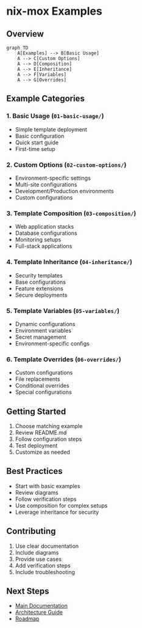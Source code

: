 # nix-mox Examples

## Overview

```mermaid
graph TD
    A[Examples] --> B[Basic Usage]
    A --> C[Custom Options]
    A --> D[Composition]
    A --> E[Inheritance]
    A --> F[Variables]
    A --> G[Overrides]
```

## Example Categories

### 1. Basic Usage (`01-basic-usage/`)

- Simple template deployment
- Basic configuration
- Quick start guide
- First-time setup

### 2. Custom Options (`02-custom-options/`)

- Environment-specific settings
- Multi-site configurations
- Development/Production environments
- Custom configurations

### 3. Template Composition (`03-composition/`)

- Web application stacks
- Database configurations
- Monitoring setups
- Full-stack applications

### 4. Template Inheritance (`04-inheritance/`)

- Security templates
- Base configurations
- Feature extensions
- Secure deployments

### 5. Template Variables (`05-variables/`)

- Dynamic configurations
- Environment variables
- Secret management
- Environment-specific configs

### 6. Template Overrides (`06-overrides/`)

- Custom configurations
- File replacements
- Conditional overrides
- Special configurations

## Getting Started

1. Choose matching example
2. Review README.md
3. Follow configuration steps
4. Test deployment
5. Customize as needed

## Best Practices

- Start with basic examples
- Review diagrams
- Follow verification steps
- Use composition for complex setups
- Leverage inheritance for security

## Contributing

1. Use clear documentation
2. Include diagrams
3. Provide use cases
4. Add verification steps
5. Include troubleshooting

## Next Steps

- [Main Documentation](../USAGE.md)
- [Architecture Guide](../ARCHITECTURE.md)
- [Roadmap](../ROADMAP.md)
